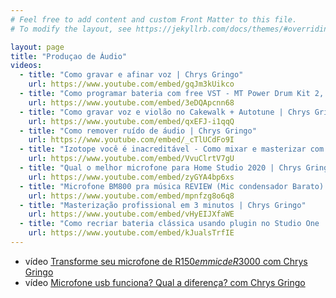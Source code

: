 ```yaml
---
# Feel free to add content and custom Front Matter to this file.
# To modify the layout, see https://jekyllrb.com/docs/themes/#overriding-theme-defaults

layout: page
title: "Produçao de Áudio"
videos:
  - title: "Como gravar e afinar voz | Chrys Gringo"
    url: https://www.youtube.com/embed/gqJm3kUikco
  - title: "Como programar bateria com free VST - MT Power Drum Kit 2, Ableton Live, EZDrummer 2 | Chrys Gringo"
    url: https://www.youtube.com/embed/3eDQApcnn68
  - title: "Como gravar voz e violão no Cakewalk + Autotune | Chrys Gringo"
    url: https://www.youtube.com/embed/qxEFJ-i1qqQ
  - title: "Como remover ruído de áudio | Chrys Gringo"
    url: https://www.youtube.com/embed/_cTlUCdFo9I
  - title: "Izotope você é inacreditável - Como mixar e masterizar com Visual Mixer, Nectar, Neutron e Ozone | Chrys Gringo"
    url: https://www.youtube.com/embed/VvuClrtV7gU
  - title: "Qual o melhor microfone para Home Studio 2020 | Chrys Gringo"
    url: https://www.youtube.com/embed/zyGYA4bp6xs
  - title: "Microfone BM800 pra música REVIEW (Mic condensador Barato) | Chrys Gringo"
    url: https://www.youtube.com/embed/mpnfzg8o6q8
  - title: "Masterização profissional em 3 minutos | Chrys Gringo"
    url: https://www.youtube.com/embed/vHyEIJXfaWE
  - title: "Como recriar bateria clássica usando plugin no Studio One | Chrys Gringo"
    url: https://www.youtube.com/embed/kJualsTrfIE
---
```


* <span class="badge badge-primary">vídeo</span> [Transforme seu microfone de R$150 em mic de R$3000 com Chrys Gringo](mic/equalization/)
* <span class="badge badge-primary">vídeo</span> [Microfone usb funciona? Qual a diferença? com Chrys Gringo](mic/usb/)
